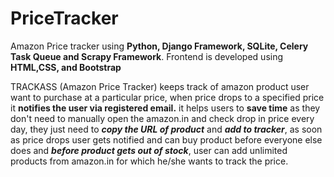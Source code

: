 
# PriceTracker
Amazon Price tracker using **Python, Django Framework, SQLite, Celery Task Queue and Scrapy Framework**. Frontend is developed using **HTML,CSS, and Bootstrap**

TRACKASS (Amazon Price Tracker) keeps track of amazon product user want to purchase at a particular price, when price drops to a specified price it **notifies the user via registered email.**
it helps users to **save time** as they don't need to manually open the amazon.in and check drop in price every day, they just need to ***copy the URL of product*** and ***add to tracker***, as soon as price drops user gets notified and can buy product before everyone else does and ***before product gets out of stock***, user can add unlimited products from amazon.in for which he/she wants to track the price.
